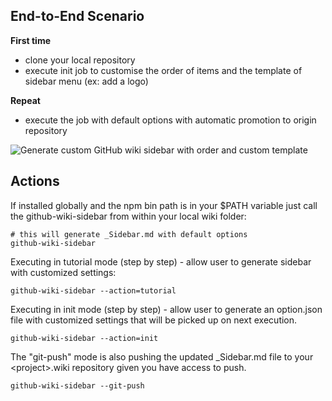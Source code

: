 ## End-to-End Scenario

**First time**
* clone your local repository
* execute init job to customise the order of items  and the template of sidebar menu (ex: add a logo)

**Repeat**
* execute the job with default options with automatic promotion to origin repository

![Generate custom GitHub wiki sidebar with order and custom template](https://raw.githubusercontent.com/wiki/adriantanasa/github-wiki-sidebar/images/generating-github-wiki-sidebar-order-and-template.png)

## Actions

If installed globally and the npm bin path is in your $PATH variable just call the github-wiki-sidebar from within your local wiki folder:

```
# this will generate _Sidebar.md with default options
github-wiki-sidebar
```

Executing in tutorial mode (step by step) - allow user to generate sidebar with customized settings:

```
github-wiki-sidebar --action=tutorial
```

Executing in init mode (step by step) - allow user to generate an option.json file with customized settings that will be picked up on next execution.

```
github-wiki-sidebar --action=init
```

The "git-push" mode is also pushing the updated \_Sidebar.md file to your \<project\>.wiki repository given you have access to push.

```shell
github-wiki-sidebar --git-push
```